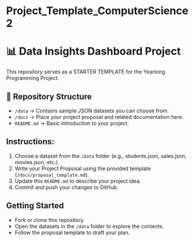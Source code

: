 # Project_Template_ComputerScience2

# 📊 Data Insights Dashboard Project

This repository serves as a STARTER TEMPLATE for the Yearlong Programming Project.

## 📂 Repository Structure
- `/data` → Contains sample JSON datasets you can choose from.
- `/docs` → Place your project proposal and related documentation here.
- `README.md` → Basic introduction to your project.

## Instructions:
1. Choose a dataset from the `/data` folder (e.g., students.json, sales.json, movies.json, etc.).
2. Write your Project Proposal using the provided template (`/docs/proposal_template.md`).
3. Update this `README.md` to describe your project idea.
4. Commit and push your changes to GitHub.

##  Getting Started
- Fork or clone this repository.
- Open the datasets in the `/data` folder to explore the contents.
- Follow the proposal template to draft your plan.
